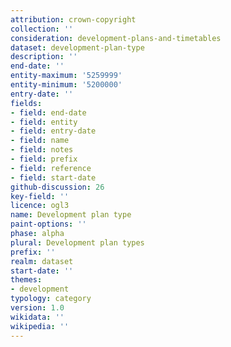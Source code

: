 ```yaml
---
attribution: crown-copyright
collection: ''
consideration: development-plans-and-timetables
dataset: development-plan-type
description: ''
end-date: ''
entity-maximum: '5259999'
entity-minimum: '5200000'
entry-date: ''
fields:
- field: end-date
- field: entity
- field: entry-date
- field: name
- field: notes
- field: prefix
- field: reference
- field: start-date
github-discussion: 26
key-field: ''
licence: ogl3
name: Development plan type
paint-options: ''
phase: alpha
plural: Development plan types
prefix: ''
realm: dataset
start-date: ''
themes:
- development
typology: category
version: 1.0
wikidata: ''
wikipedia: ''
---
```

